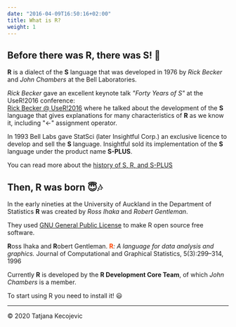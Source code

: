 ```yaml
---
date: "2016-04-09T16:50:16+02:00"
title: What is R?
weight: 1
---
```


## Before there was R, there was S! 🤠

**R** is a dialect of the **S** language that was developed in 1976 by *Rick Becker* and *John Chambers* at the  Bell Laboratories.

*Rick Becker* gave an excellent keynote talk *"Forty Years of S"* at the UseR!2016 conference:   
[Rick Becker @ UseR!2016](http://blog.revolutionanalytics.com/2016/07/rick-becker-s-talk.html) where he talked about the development of the **S** language that gives explanations for many characteristics of **R** as we know it, including "<-" assignment operator.

In 1993 Bell Labs gave StatSci (later Insightful Corp.) an exclusive licence to develop and sell the **S** language. Insightful sold its implementation of the **S** language under the product name **S-PLUS**.

You can read more about the [history of S, R, and S-PLUS](https://www.whoishostingthis.com/resources/s-plus/)

## Then, R was born 😇🎶

In the early nineties at the University of Auckland in the Department of Statistics **R** was created by *Ross Ihaka* and *Robert Gentleman*.

They used [GNU General Public License](http://www.gnu.org/licenses/gpl-2.0.html) to make R open source free software. 

**R**oss Ihaka and **R**obert Gentleman. <span style="color:orangered">**R**</span>*: A language for data analysis and graphics.* Journal of Computational and Graphical Statistics, 5(3):299–314, 1996

Currently **R** is developed by the **R Development Core Team**, of which *John Chambers* is a member.

To start using R you need to install it! 😃


-----------------------------
© 2020 Tatjana Kecojevic

